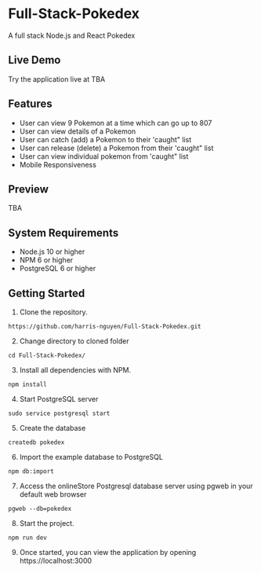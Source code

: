# Full-Stack-Pokedex
A full stack Node.js and React Pokedex

## Live Demo
Try the application live at TBA

## Features
- User can view 9 Pokemon at a time which can go up to 807
- User can view details of a Pokemon
- User can catch (add) a Pokemon to their 'caught" list
- User can release (delete) a Pokemon from their 'caught" list
- User can view individual pokemon from 'caught" list
- Mobile Responsiveness

## Preview
TBA

## System Requirements
- Node.js 10 or higher
- NPM 6 or higher
- PostgreSQL 6 or higher

## Getting Started
1. Clone the repository.
```
https://github.com/harris-nguyen/Full-Stack-Pokedex.git
```
2. Change directory to cloned folder
```
cd Full-Stack-Pokedex/
```
3. Install all dependencies with NPM.
```
npm install
```
4. Start PostgreSQL server
```
sudo service postgresql start
```
5. Create the database
```
createdb pokedex
```
6. Import the example database to PostgreSQL
```
npm db:import
```
7. Access the onlineStore Postgresql database server using pgweb in your default web browser
```
pgweb --db=pokedex
```
8. Start the project.
```
npm run dev
```
9. Once started, you can view the application by opening https://localhost:3000
